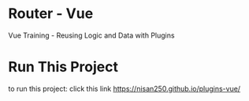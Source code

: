 
# Router - Vue

Vue Training - Reusing Logic and Data with Plugins

# Run This Project
to run this project:
click this link https://nisan250.github.io/plugins-vue/

